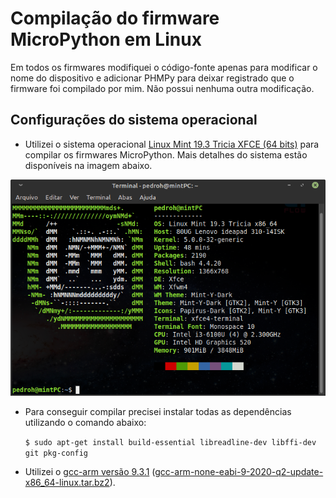 # Compilação do firmware MicroPython em Linux

Em todos os firmwares modifiquei o código-fonte apenas para modificar o nome do dispositivo e adicionar PHMPy para deixar registrado que o firmware foi compilado por mim. Não possui nenhuma outra modificação.

## Configurações do sistema operacional

- Utilizei o sistema operacional [Linux Mint 19.3 Tricia XFCE (64 bits)](https://linuxmint.com/edition.php?id=278) para compilar os firmwares MicroPython. Mais detalhes do sistema estão disponíveis na imagem abaixo.

![Screenshot Mint Tricia](imagens/Screenshot_Mint_Tricia.png)

- Para conseguir compilar precisei instalar todas as dependências utilizando o comando abaixo:

  `$ sudo apt-get install build-essential libreadline-dev libffi-dev git pkg-config`

- Utilizei o [gcc-arm versão 9.3.1](https://developer.arm.com/tools-and-software/open-source-software/developer-tools/gnu-toolchain/gnu-rm/downloads) ([gcc-arm-none-eabi-9-2020-q2-update-x86_64-linux.tar.bz2](https://developer.arm.com/-/media/Files/downloads/gnu-rm/9-2020q2/gcc-arm-none-eabi-9-2020-q2-update-x86_64-linux.tar.bz2?revision=05382cca-1721-44e1-ae19-1e7c3dc96118&la=en&hash=D7C9D18FCA2DD9F894FD9F3C3DC9228498FA281A)).
